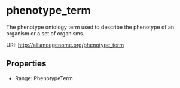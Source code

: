# phenotype_term

The phenotype ontology term used to describe the phenotype of an organism or a set of organisms.

URI: http://alliancegenome.org/phenotype_term



<!-- no inheritance hierarchy -->


## Properties

 * Range: PhenotypeTerm


